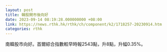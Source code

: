 ```yaml
---
layout: post
title: 韓股開市後向好
date: 2023-09-14 08:19:28.000000000 +08:00
link: https://news.rthk.hk/rthk/ch/component/k2/1718257-20230914.htm
categories: rthk
---
```


南韓股市向好。首爾綜合指數較早時報2543點，升8點，升幅0.35%。

